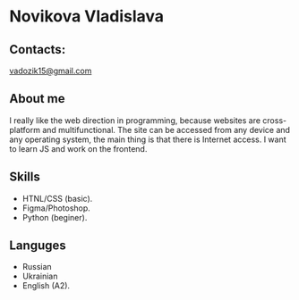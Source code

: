 # Novikova Vladislava

## Contacts:

vadozik15@gmail.com

## About me

I really like the web direction in programming, because websites are cross-platform and multifunctional. The site can be accessed from any device and any operating system, the main thing is that there is Internet access. I want to learn JS and work on the frontend.

## Skills
- HTNL/CSS (basic).
- Figma/Photoshop.
- Python (beginer).

## Languges
- Russian
- Ukrainian
- English (A2).
